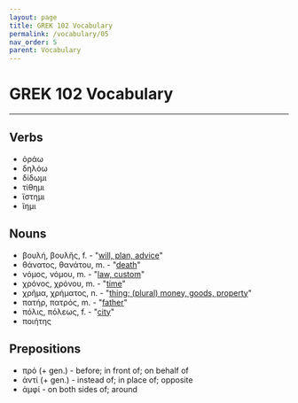 ```yaml
---
layout: page
title: GREK 102 Vocabulary
permalink: /vocabulary/05
nav_order: 5
parent: Vocabulary
---
```


# GREK 102 Vocabulary

***

## Verbs
* ὁράω
* δηλόω
* δίδωμι
* τίθημι
* ἵστημι
* ἵημι

## Nouns

* βουλή, βουλῆς, f. - "[will, plan, advice](https://logeion.uchicago.edu/βουλή)"
* θάνατος, θανάτου, m. - "[death](https://logeion.uchicago.edu/θάνατος)"
* νόμος, νόμου, m. - "[law, custom](https://logeion.uchicago.edu/νόμος)"
* χρόνος, χρόνου, m. - "[time](https://logeion.uchicago.edu/χρόνος)"
* χρῆμα, χρήματος, n. - "[thing; (plural) money, goods, property](https://logeion.uchicago.edu/χρῆμα)"
* πατήρ, πατρός, m. - "[father](https://logeion.uchicago.edu/πατήρ)"
* πόλις, πόλεως, f. - "[city](https://logeion.uchicago.edu/πόλις)"
* ποιήτης

## Prepositions

* πρό (+ gen.) - before; in front of; on behalf of
* ἀντί (+ gen.) - instead of; in place of; opposite
* ἀμφί - on both sides of; around
